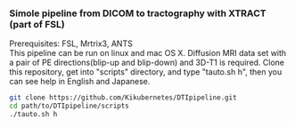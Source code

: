 ### Simole pipeline from DICOM to tractography with XTRACT (part of FSL)

Prerequisites: FSL, Mrtrix3, ANTS  
This pipeline can be run on linux and mac OS X.
Diffusion MRI data set with a pair of PE directions(blip-up and blip-down) and 3D-T1 is required.
Clone this repository, get into "scripts" directory, and type "tauto.sh h",  then you can see help in English and Japanese.

```bash
git clone https://github.com/Kikubernetes/DTIpipeline.git
cd path/to/DTIpipeline/scripts
./tauto.sh h
```
